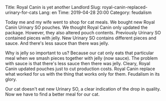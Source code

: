 Title: Royal Canin is yet another Landlord
Slug: royal-canin-replaced-urinary-for-cats
Lang: en
Time: 2019-04-28 20:00
Category: feudalism

Today me and my wife went to shop for cat meals. We bought new Royal Canin Urinary SO pouches. We thought Royal Canin only updated the package. However, they also altered pouch contents. Previously Urinary SO contained pieces with jelly. New Urinary SO contains different pieces and sauce. And there's less sauce than there was jelly.

Why is jelly so important to us? Because our cat only eats that particular meal when we smash pieces together with jelly (now sauce). The problem with sauce is that there's less sauce then there was jelly. Cleary, Royal Canin updated pouches just to cut production costs. Royal Canin replace what worked for us with the thing that works only for them. Feudalism in its glory.

Our cat doesn't eat new Urinary SO, a clear indication of the drop in quality. Now we have to find a better meal for our cat.
